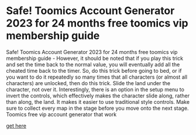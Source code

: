# Safe! Toomics Account Generator 2023 for 24 months free toomics vip membership guide

Safe! Toomics Account Generator 2023 for 24 months free toomics vip membership guide - However, it should be noted that if you play this trick and set the time back to the normal value, you will eventually add all the cheated time back to the timer. So, do this trick before going to bed, or if you want to do it repeatedly so many times that all characters (or almost all characters) are unlocked, then do this trick. Slide the land under the character, not over it. Interestingly, there is an option in the setup menu to invert the controls, which effectively makes the character slide along, rather than along, the land. It makes it easier to use traditional style controls. Make sure to collect every map in the stage before you move onto the next stage. Toomics free vip account generator that work

[get here](https://flyhunt.art/toomics/)
